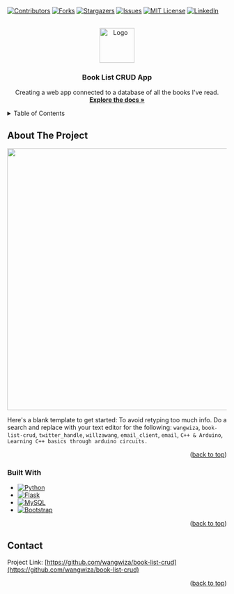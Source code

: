 
<a name="readme-top"></a>



<!-- PROJECT SHIELDS -->
<!--
*** I'm using markdown "reference style" links for readability.
*** Reference links are enclosed in brackets [ ] instead of parentheses ( ).
*** See the bottom of this document for the declaration of the reference variables
*** for contributors-url, forks-url, etc. This is an optional, concise syntax you may use.
*** https://www.markdownguide.org/basic-syntax/#reference-style-links
-->
[![Contributors][contributors-shield]][contributors-url]
[![Forks][forks-shield]][forks-url]
[![Stargazers][stars-shield]][stars-url]
[![Issues][issues-shield]][issues-url]
[![MIT License][license-shield]][license-url]
[![LinkedIn][linkedin-shield]][linkedin-url]



<!-- PROJECT LOGO -->
<br />
<div align="center">
  <a href="https://github.com/wangwiza/book-list-crud">
    <img src="" alt="Logo" width="80" height="80">
  </a>

<h3 align="center">Book List CRUD App</h3>

  <p align="center">
    Creating a web app connected to a database of all the books I've read.
    <br />
    <a href="https://github.com/wangwiza/book-list-crud"><strong>Explore the docs »</strong></a>
    <br />

  </p>
</div>



<!-- TABLE OF CONTENTS -->
<details>
  <summary>Table of Contents</summary>
  <ol>
    <li>
      <a href="#about-the-project">About The Project</a>
      <ul>
        <li><a href="#built-with">Built With</a></li>
      </ul>
    </li>
    <li>
      <a href="#getting-started">Getting Started</a>
      <ul>
        <li><a href="#prerequisites">Prerequisites</a></li>
        <li><a href="#installation">Installation</a></li>
      </ul>
    </li>
    <li><a href="#usage">Usage</a></li>
    <li><a href="#roadmap">Roadmap</a></li>
    <li><a href="#contributing">Contributing</a></li>
    <li><a href="#license">License</a></li>
    <li><a href="#contact">Contact</a></li>
    <li><a href="#acknowledgments">Acknowledgments</a></li>
  </ol>
</details>



<!-- ABOUT THE PROJECT -->
## About The Project

<p align="center">
  <img src="" width="600px" />
</p>


Here's a blank template to get started: To avoid retyping too much info. Do a search and replace with your text editor for the following: `wangwiza`, `book-list-crud`, `twitter_handle`, `willzawang`, `email_client`, `email`, `C++ & Arduino`, `Learning C++ basics through arduino circuits.`

<p align="right">(<a href="#readme-top">back to top</a>)</p>



### Built With

* [![Python][Python.org]][python-url]
* [![Flask][flask]][flask-url]
* [![MySQL][mysql]][mysql-url]
* [![Bootstrap][Bootstrap.com]][Bootstrap-url]



<p align="right">(<a href="#readme-top">back to top</a>)</p>

<!-- CONTACT -->
## Contact

Project Link: [https://github.com/wangwiza/book-list-crud](https://github.com/wangwiza/book-list-crud)

<p align="right">(<a href="#readme-top">back to top</a>)</p>

<!-- MARKDOWN LINKS & IMAGES -->
<!-- https://www.markdownguide.org/basic-syntax/#reference-style-links -->
[contributors-shield]: https://img.shields.io/github/contributors/wangwiza/book-list-crud.svg?style=for-the-badge
[contributors-url]: https://github.com/wangwiza/book-list-crud/graphs/contributors
[forks-shield]: https://img.shields.io/github/forks/wangwiza/book-list-crud.svg?style=for-the-badge
[forks-url]: https://github.com/wangwiza/book-list-crud/network/members
[stars-shield]: https://img.shields.io/github/stars/wangwiza/book-list-crud.svg?style=for-the-badge
[stars-url]: https://github.com/wangwiza/book-list-crud/stargazers
[issues-shield]: https://img.shields.io/github/issues/wangwiza/book-list-crud.svg?style=for-the-badge
[issues-url]: https://github.com/wangwiza/book-list-crud/issues
[license-shield]: https://img.shields.io/github/license/wangwiza/book-list-crud.svg?style=for-the-badge
[license-url]: https://github.com/wangwiza/book-list-crud/blob/master/LICENSE.txt
[linkedin-shield]: https://img.shields.io/badge/-LinkedIn-black.svg?style=for-the-badge&logo=linkedin&colorB=555
[linkedin-url]: https://linkedin.com/in/willzawang

[Python.org]: https://img.shields.io/badge/Python-3776AB?style=for-the-badge&logo=python&logoColor=white
[python-url]: https://www.python.org/
[flask]: https://img.shields.io/badge/Flask-white?style=for-the-badge&logo=flask&logoColor=000000
[flask-url]: https://flask.palletsprojects.com/en/2.2.x/
[mysql]: https://img.shields.io/badge/MySQL-4479A1?style=for-the-badge&logo=mysql&logoColor=white
[mysql-url]: https://www.sqlalchemy.org/
[Bootstrap.com]: https://img.shields.io/badge/Bootstrap-563D7C?style=for-the-badge&logo=bootstrap&logoColor=white
[Bootstrap-url]: https://getbootstrap.com
